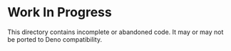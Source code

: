 # Work In Progress

This directory contains incomplete or abandoned code. It may or may not be ported to Deno compatibility.
